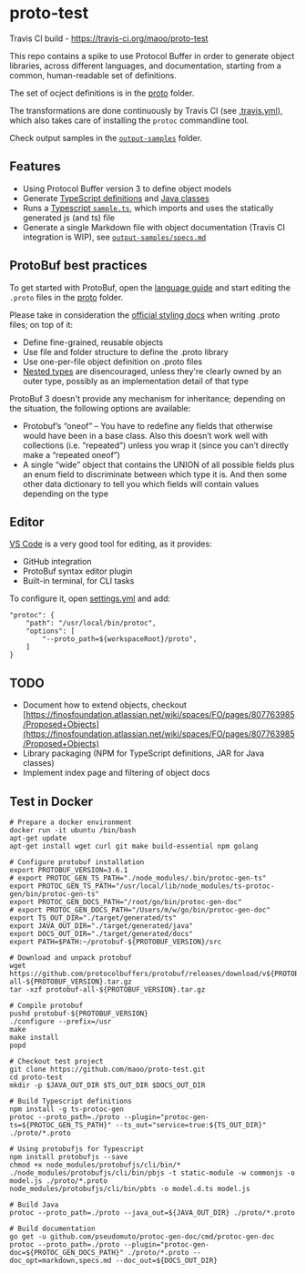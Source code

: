 # proto-test

Travis CI build - https://travis-ci.org/maoo/proto-test

This repo contains a spike to use Protocol Buffer in order to generate object libraries, across different languages, and documentation, starting from a common, human-readable set of definitions.

The set of ocject definitions is in the [proto](proto) folder.

The transformations are done continuously by Travis CI (see [.travis.yml](.travis.yml)), which also takes care of installing the `protoc` commandline tool.

Check output samples in the [`output-samples`](output-samples) folder.

## Features
- Using Protocol Buffer version 3 to define object models
- Generate [TypeScript definitions](output-samples/model.d.ts) and [Java classes](output-samples/java)
- Runs a [Typescript `sample.ts`](sample.ts), which imports and uses the statically generated js (and ts) file
- Generate a single Markdown file with object documentation (Travis CI integration is WIP), see [`output-samples/specs.md`](output-samples/specs.md)

## ProtoBuf best practices

To get started with ProtoBuf, open the [language guide](https://developers.google.com/protocol-buffers/docs/proto3) and start editing the `.proto` files in the [proto](proto) folder.

Please take in consideration the [official styling docs](https://developers.google.com/protocol-buffers/docs/style) when writing .proto files; on top of it:
- Define fine-grained, reusable objects
- Use file and folder structure to define the .proto library
- Use one-per-file object definition on .proto files
- [Nested types](https://developers.google.com/protocol-buffers/docs/proto3#nested) are disencouraged, unless they're clearly owned by an outer type, possibly as an implementation detail of that type

ProtoBuf 3 doesn't provide any mechanism for inheritance; depending on the situation, the following options are available:
- Protobuf’s “oneof” – You have to redefine any fields that otherwise would have been in a base class. Also this doesn’t work well with collections (i.e. “repeated”) unless you wrap it (since you can’t directly make a “repeated oneof”)
- A single “wide” object that contains the UNION of all possible fields plus an enum field to discriminate between which type it is. And then some other data dictionary to tell you which fields will contain values depending on the type

## Editor

[VS Code](https://code.visualstudio.com) is a very good tool for editing, as it provides:
- GitHub integration
- ProtoBuf syntax editor plugin
- Built-in terminal, for CLI tasks

To configure it, open [settings.yml](https://code.visualstudio.com/docs/getstarted/settings#_settings-file-locations) and add:
```
"protoc": {
    "path": "/usr/local/bin/protoc",
    "options": [
        "--proto_path=${workspaceRoot}/proto",
    ]
}
```

## TODO
- Document how to extend objects, checkout [https://finosfoundation.atlassian.net/wiki/spaces/FO/pages/807763985/Proposed+Objects](https://finosfoundation.atlassian.net/wiki/spaces/FO/pages/807763985/Proposed+Objects)
- Library packaging (NPM for TypeScript definitions, JAR for Java classes)
- Implement index page and filtering of object docs

## Test in Docker
```
# Prepare a docker environment
docker run -it ubuntu /bin/bash
apt-get update
apt-get install wget curl git make build-essential npm golang

# Configure protobuf installation
export PROTOBUF_VERSION=3.6.1
# export PROTOC_GEN_TS_PATH="./node_modules/.bin/protoc-gen-ts"
export PROTOC_GEN_TS_PATH="/usr/local/lib/node_modules/ts-protoc-gen/bin/protoc-gen-ts"
export PROTOC_GEN_DOCS_PATH="/root/go/bin/protoc-gen-doc"
# export PROTOC_GEN_DOCS_PATH="/Users/m/w/go/bin/protoc-gen-doc"
export TS_OUT_DIR="./target/generated/ts"
export JAVA_OUT_DIR="./target/generated/java"
export DOCS_OUT_DIR="./target/generated/docs"
export PATH=$PATH:~/protobuf-${PROTOBUF_VERSION}/src

# Download and unpack protobuf
wget https://github.com/protocolbuffers/protobuf/releases/download/v${PROTOBUF_VERSION}/protobuf-all-${PROTOBUF_VERSION}.tar.gz
tar -xzf protobuf-all-${PROTOBUF_VERSION}.tar.gz

# Compile protobuf
pushd protobuf-${PROTOBUF_VERSION}
./configure --prefix=/usr
make
make install
popd

# Checkout test project
git clone https://github.com/maoo/proto-test.git
cd proto-test
mkdir -p $JAVA_OUT_DIR $TS_OUT_DIR $DOCS_OUT_DIR

# Build Typescript definitions
npm install -g ts-protoc-gen
protoc --proto_path=./proto --plugin="protoc-gen-ts=${PROTOC_GEN_TS_PATH}" --ts_out="service=true:${TS_OUT_DIR}" ./proto/*.proto

# Using protobufjs for Typescript
npm install protobufjs --save
chmod +x node_modules/protobufjs/cli/bin/*
./node_modules/protobufjs/cli/bin/pbjs -t static-module -w commonjs -o model.js ./proto/*.proto
node_modules/protobufjs/cli/bin/pbts -o model.d.ts model.js

# Build Java
protoc --proto_path=./proto --java_out=${JAVA_OUT_DIR} ./proto/*.proto

# Build documentation
go get -u github.com/pseudomuto/protoc-gen-doc/cmd/protoc-gen-doc
protoc --proto_path=./proto --plugin="protoc-gen-doc=${PROTOC_GEN_DOCS_PATH}" ./proto/*.proto --doc_opt=markdown,specs.md --doc_out=${DOCS_OUT_DIR}
```